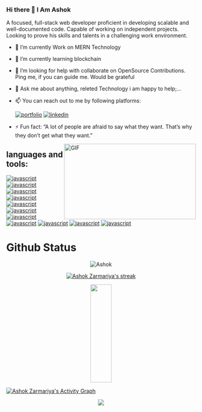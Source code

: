 ### Hi there 👋 I Am Ashok





A focused, full-stack web developer proficient in developing scalable and well-documented code. Capable of working on independent projects. Looking to prove his skills and talents in a challenging work environment.

<!--
**Ashokzarmariya/ashokzarmariya** is a ✨ _special_ ✨ repository because its `README.md` (this file) appears on your GitHub profile.

Here are some ideas to get you started:



-->

  
  
- 🔭 I’m currently Work on MERN Technology

- 🌱 I’m currently learning blockchain 

- 🤔 I’m looking for help with collaborate on OpenSource Contributions. 
  Ping me, if you can guide me. Would be grateful

- 💬 Ask me about anything, releted Technology i am happy to help;...  
    


- 📫 You can reach out to me by following platforms: 
    
  [![portfolio](https://img.shields.io/badge/my_portfolio-000?style=for-the-badge&logo=ko-fi&logoColor=white)](http://ashok-portfolio.vercel.app/)
  [![linkedin](https://img.shields.io/badge/linkedin-0A66C2?style=for-the-badge&logo=linkedin&logoColor=white)](https://www.linkedin.com/in/ashok-zarmariya-473aa722a/)
  
  
  

- ⚡ Fun fact: 
  “A lot of people are afraid to say what they want. 
  That’s why they don’t get what they want.”

  
  

<img align="right" alt="GIF" src="https://github.com/abhisheknaiidu/abhisheknaiidu/blob/master/code.gif?raw=true" width="350" height="200" />



## languages and tools:
[![javascript]( https://img.shields.io/badge/javascript-yellow?style=for-the-badge&logo=Javascript&logoColor=white)]()
[![javascript]( https://img.shields.io/badge/react-blue?style=for-the-badge&logo=react&logoColor=white )]()
[![javascript]( https://img.shields.io/badge/redux-black?style=for-the-badge&logo=redux&logoColor=white )]()
[![javascript]( https://img.shields.io/badge/html-blue?style=for-the-badge&logo=html&logoColor=white )]()
[![javascript]( https://img.shields.io/badge/css-yellow?style=for-the-badge&logo=html&logoColor=white )]()
[![javascript]( https://img.shields.io/badge/Typescript-blue?style=for-the-badge&logo=html&logoColor=white )]()
[![javascript]( https://img.shields.io/badge/MUI-black?style=for-the-badge&logo=html&logoColor=white )]()
[![javascript]( https://img.shields.io/badge/tailwindcss-yellow?style=for-the-badge&logo=html&logoColor=white )]()
[![javascript]( https://img.shields.io/badge/framer-motion-pink?style=for-the-badge&logo=html&logoColor=white )]()
[![javascript]( https://img.shields.io/badge/nodejs-orange?style=for-the-badge&logo=html&logoColor=white )]()
[![javascript]( https://img.shields.io/badge/expressjs-blue?style=for-the-badge&logo=html&logoColor=white )]()




 <p align="center">
    <h1> Github Status </h1>
</p>
<p align="center"> <img src="https://github-readme-stats.vercel.app/api?username=ashokzarmariya&show_icons=true&theme=gotham" alt="Ashok" />
  
  <p align="center">
    <a href="https://github.com/ashokzarmariya/github-readme-streak-stats">
        <img title="🔥 Get streak stats for your profile at git.io/streak-stats" alt="Ashok Zarmariya's streak" src="https://github-readme-streak-stats.herokuapp.com/?user=ashokzarmariya&theme=black-ice&hide_border=true&stroke=0000&background=060A0CD0"/>
    </a>
</p>

<p align="center">
 <img src="https://github-readme-stats.vercel.app/api/top-langs/?username=ashokzarmariya&theme=react&hide_border=true&bg_color=0D1117" height="260px" width="33.25%"/>
</p>
<a href="https://github.com/ashokzarmariya/github-readme-activity-graph"><img alt="Ashok Zarmariya's Activity Graph" src="https://activity-graph.herokuapp.com/graph?username=ashokzarmariya&bg_color=0D1117&color=5BCDEC&line=5BCDEC&point=FFFFFF&hide_border=true" /></a>

<p align="center">
 <img  src="https://raw.githubusercontent.com/Trilokia/Trilokia/379277808c61ef204768a61bbc5d25bc7798ccf1/bottom_header.svg">
</p>























